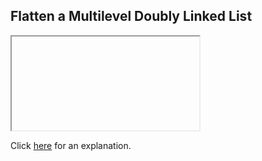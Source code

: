 ##  Flatten a Multilevel Doubly Linked List 

<iframe></iframe>

Click [here](Explanation.md) for an explanation.

